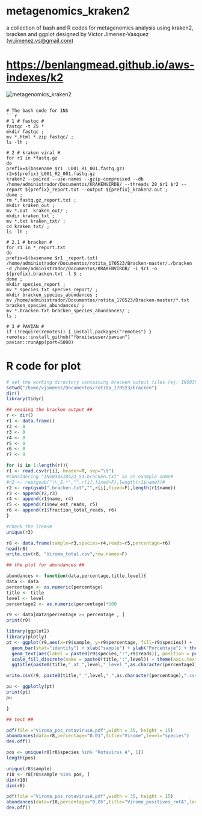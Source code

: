 # metagenomics_kraken2
a collection of bash and R codes for metagenomics analysis using kraken2, bracken and ggplot
designed by Victor Jimenez-Vasquez (vr.jimenez.vs@gmail.com)
# https://benlangmead.github.io/aws-indexes/k2

![metagenomics_kraken2](https://github.com/Vjimenez-vasquez/metagenomics_kraken2/assets/89874227/3cfc3e29-98cd-40ca-8124-b51606ba3c2e)

```

# The bash code for INS
```r
# 1 # fastqc #
fastqc -t 25 *
mkdir fastqc ; 
mv *.html *.zip fastqc/ ; 
ls -lh ; 

# 2 # kraken viral #
for r1 in *fastq.gz
do
prefix=$(basename $r1 _L001_R1_001.fastq.gz)
r2=${prefix}_L001_R2_001.fastq.gz
kraken2 --paired --use-names --gzip-compressed --db /home/administrador/Documentos/KRAKENVIRDB/ --threads 28 $r1 $r2 --report ${prefix}_report.txt --output ${prefix}_kraken2.out ;
done ;
rm *.fastq.gz_report.txt ; 
mkdir kraken_out ;
mv *.out  kraken_out/ ;
mkdir kraken_txt ; 
mv *.txt kraken_txt/ ;  
cd kraken_txt/ ; 
ls -lh ; 

# 2.1 # bracken #
for r1 in *_report.txt
do
prefix=$(basename $r1 _report.txt)
/home/administrador/Documentos/rotita_170523/Bracken-master/./bracken -d /home/administrador/Documentos/KRAKENVIRDB/ -i $r1 -o ${prefix}.bracken.txt -l S ; 
done ; 
mkdir species_report ; 
mv *_species.txt species_report/ ;
mkdir bracken_species_abundances ;  
mv /home/administrador/Documentos/rotita_170523/Bracken-master/*.txt bracken_species_abundances/ ; 
mv *.bracken.txt bracken_species_abundances/ ;
ls ; 

# 3 # PAVIAN #
if (!require(remotes)) { install.packages("remotes") }
remotes::install_github("fbreitwieser/pavian")
pavian::runApp(port=5000)
```

# R code for plot
```r
# set the working directory containing bracken output files (ej: INS030518523_S4.bracken.txt) # 
setwd("/home/vjimenez/Documentos/rotita_170523/bracken")
dir()
library(tidyr)

## reading the bracken output ## 
r <- dir()
r1 <- data.frame()
r2 <- 0
r3 <- 0 
r4 <- 0 
r5 <- 0 
r6 <- 0 
r7 <- 0 

for (i in 1:length(r)){
r1 <- read.csv(r[i], header=T, sep="\t")
#considering "INS030518523_S4.bracken.txt" as an example name#
#r2 <- rep(gsub("\\_S.*","",r[i],fixed=F),length(r1$name))#
r2 <- rep(gsub(".bracken.txt","",r[i],fixed=F),length(r1$name))
r3 <- append(r2,r3)
r4 <- append(r1$name, r4)
r5 <- append(r1$new_est_reads, r5)
r6 <- append(r1$fraction_total_reads, r6)
}

#check the items# 
unique(r3)

r8 <- data.frame(sample=r3,species=r4,reads=r5,percentage=r6)
head(r8)
write.csv(r8, "Viroma_total.csv",row.names=F)

## the plot for abundances ##

abundances <- function(data,percentage,title,level){
data <- data
percentage <- as.numeric(percentage)
title <- title
level <- level
percentage2 <- as.numeric(percentage)*100

r9 <- data[data$percentage >= percentage , ]
print(r9)

library(ggplot2)
library(plotly)
pt <- ggplot(r9,aes(x=r9$sample, y=r9$percentage, fill=r9$species)) + 
  geom_bar(stat="identity") + xlab("sample") + ylab("Porcentaje") + theme_minimal() + theme(legend.position = 'bottom') + 
  geom_text(aes(label = paste0(r9$species,":",r9$reads)), position = position_stack(vjust = 0.5), colour = "black", size = 2) + 
  scale_fill_discrete(name = paste0(title,":",level)) + theme(axis.text.x = element_text(angle = 45)) + 
  ggtitle(paste0(title,"_at_",level,"_level_",as.character(percentage2),"%_abundance"))

write.csv(r9, paste0(title,"_",level,"_",as.character(percentage),".csv"),row.names=F)

pu <- ggplotly(pt)
print(pt)
pu

}

## test ## 

pdf(file ="Viroma_pos_rotavirusA.pdf",width = 35, height = 15)
abundances(data=r8,percentage="0.01",title="Virome",level="species")
dev.off()

pos <- unique(r8[r8$species %in% "Rotavirus A", 1])
length(pos)

unique(r8$sample)
r10 <- r8[r8$sample %in% pos, ]
dim(r10)
dim(r8)

pdf(file ="Viroma_pos_rotavirusA.pdf",width = 35, height = 15)
abundances(data=r10,percentage="0.05",title="Virome_positives_rotA",level="species")
dev.off()

